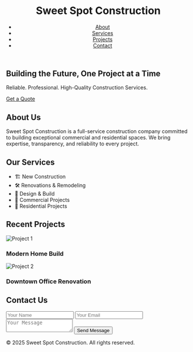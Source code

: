 <!DOCTYPE html>
<html lang="en">
<head>
  <meta charset="UTF-8" />
  <meta name="viewport" content="width=device-width, initial-scale=1.0"/>
  <title>Sweet Spot Construction</title>
  <link rel="stylesheet" href="style.css" />
</head>
<body>
  <header>
    <div class="container">
      <h1>Sweet Spot Construction</h1>
      <nav>
        <ul>
          <li><a href="#about">About</a></li>
          <li><a href="#services">Services</a></li>
          <li><a href="#projects">Projects</a></li>
          <li><a href="#contact">Contact</a></li>
        </ul>
      </nav>
    </div>
  </header>

  <section id="hero">
    <div class="container">
      <h2>Building the Future, One Project at a Time</h2>
      <p>Reliable. Professional. High-Quality Construction Services.</p>
      <a href="#contact" class="btn">Get a Quote</a>
    </div>
  </section>

  <section id="about" class="container">
    <h2>About Us</h2>
    <p>Sweet Spot Construction is a full-service construction company committed to building exceptional commercial and residential spaces. We bring expertise, transparency, and reliability to every project.</p>
  </section>

  <section id="services" class="container">
    <h2>Our Services</h2>
    <ul class="services-list">
      <li>🏗️ New Construction</li>
      <li>🛠️ Renovations & Remodeling</li>
      <li>📐 Design & Build</li>
      <li>🌆 Commercial Projects</li>
      <li>🏡 Residential Projects</li>
    </ul>
  </section>

  <section id="projects" class="container">
    <h2>Recent Projects</h2>
    <div class="projects">
      <div class="project">
        <img src="https://via.placeholder.com/300x200" alt="Project 1" />
        <h3>Modern Home Build</h3>
      </div>
      <div class="project">
        <img src="https://via.placeholder.com/300x200" alt="Project 2" />
        <h3>Downtown Office Renovation</h3>
      </div>
    </div>
  </section>

  <section id="contact" class="container">
    <h2>Contact Us</h2>
    <form action="mailto:your@email.com" method="POST" enctype="text/plain">
      <input type="text" name="name" placeholder="Your Name" required />
      <input type="email" name="email" placeholder="Your Email" required />
      <textarea name="message" placeholder="Your Message" required></textarea>
      <button type="submit" class="btn">Send Message</button>
    </form>
  </section>

  <footer>
    <p>&copy; 2025 Sweet Spot Construction. All rights reserved.</p>
  </footer>

  <script src="script.js"></script>
</body>
</html>
